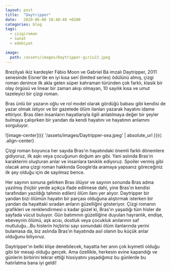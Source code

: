 ```yaml
---
layout: post
title:  "Daytripper"
date:   2020-06-06 18:40:40 +0200
categories: blog
tags:
  - çizgiroman
  - sanat
  - edebiyat

image: 
  path: /assets/images/Daytripper-giris22.jpeg
---
```


Brezilyalı ikiz kardeşler Fábio Moon ve Gabriel Bá imzalı Daytripper, 2011 senesinde Eisner’de en iyi kısa seri (limited series) ödülünü almış, çizgi roman denince ilk akla gelen süper kahraman türünden çok farklı, klasik bir olay örgüsü ve linear bir zaman akışı olmayan, 10 sayılık kısa ve umut tazeleyici bir çizgi roman.

Bras ünlü bir yazarın oğlu ve rol model olarak gördüğü babası gibi kendisi de yazar olmak istiyor ve bir gazetede ölüm ilanları yazarak hayatını idame ettiriyor. Bras ölen insanların hayatlarıyla ilgili anlatılmaya değer bir şeyler bulmaya çalışırken bir yandan da kendi hayatını ve hayatının anlamını sorguluyor. 

![image-center]({{ '/assets/images/Daytripper-sea.jpeg' | absolute_url }}){: .align-center}

Çizgi roman boyunca her sayıda Bras’ın hayatındaki önemli farklı dönemlere gidiyoruz, ilk aşkı veya çocuğunun doğum anı gibi. Yani aslında Bras’ın karakterini oluşturan anlar ve insanlara tanıklık ediyoruz. Spoiler vermiş gibi olacak ama çizgi roman hakkında Google’da aramaya yapsanız göreceğiniz ilk şey olduğu için de sayılmaz bence. 

Her sayının sonuna gelirken Bras ölüyor ve sayının sonunda Bras adına yazılmış (hiçbir yerde açıkça ifade edilmese dahi, yine Bras’ın kendisi tarafından yazıldığı tahmin edilen) ölüm ilanı yer alıyor. Daytripper bir yandan bizi ölümün hayatın bir parçası olduğuna alıştırmak isterken bir yandan da hayattaki sıradan anların güzelliğini gösteriyor. Çizgi romanın grafikleri ve renklendirmesi o kadar güzel ki, Bras’ın yaşadığı tüm hisler de sayfada vücut buluyor. Gün batımının güzelliğine duyulan hayranlık, endişe, ebeveynin ölümü, aşk acısı, dostluk veya çocukluk anılarının saf mutluluğu...Bu hislerin hiçbirisi sayı sonundaki ölüm ilanlarında yerini bulamasa da, biz aslında Bras’ın hayatında asıl olanın bu küçük anlar olduğunu biliyoruz.

Daytripper’ın belki klişe denebilecek, hayatta her anın çok kıymetli olduğu gibi bir mesajı olduğu gerçek. Ama özellikle, herkesin evine kapandığı ve günlerin birbirini tekrar ettiği hissiyatını yaşadığımız bu günlerde bu hatırlatma bana iyi geldi!

